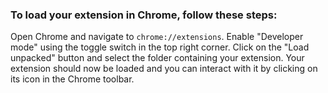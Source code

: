 ### To load your extension in Chrome, follow these steps:

Open Chrome and navigate to `chrome://extensions`.
Enable "Developer mode" using the toggle switch in the top right corner.
Click on the "Load unpacked" button and select the folder containing your extension.
Your extension should now be loaded and you can interact with it by clicking on its icon in the Chrome toolbar.